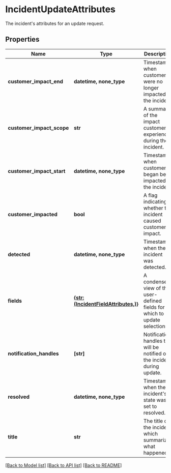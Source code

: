 # IncidentUpdateAttributes

The incident's attributes for an update request.

## Properties
Name | Type | Description | Notes
------------ | ------------- | ------------- | -------------
**customer_impact_end** | **datetime, none_type** | Timestamp when customers were no longer impacted by the incident. | [optional] 
**customer_impact_scope** | **str** | A summary of the impact customers experienced during the incident. | [optional] 
**customer_impact_start** | **datetime, none_type** | Timestamp when customers began being impacted by the incident. | [optional] 
**customer_impacted** | **bool** | A flag indicating whether the incident caused customer impact. | [optional] 
**detected** | **datetime, none_type** | Timestamp when the incident was detected. | [optional] 
**fields** | [**{str: (IncidentFieldAttributes,)}**](IncidentFieldAttributes.md) | A condensed view of the user-defined fields for which to update selections. | [optional] 
**notification_handles** | **[str]** | Notification handles that will be notified of the incident during update. | [optional] 
**resolved** | **datetime, none_type** | Timestamp when the incident&#39;s state was set to resolved. | [optional] 
**title** | **str** | The title of the incident, which summarizes what happened. | [optional] 

[[Back to Model list]](README.md#documentation-for-models) [[Back to API list]](README.md#documentation-for-api-endpoints) [[Back to README]](README.md)


